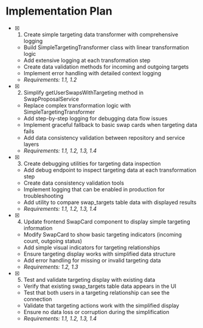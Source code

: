 # Implementation Plan

- [x] 1. Create simple targeting data transformer with comprehensive logging





  - Build SimpleTargetingTransformer class with linear transformation logic
  - Add extensive logging at each transformation step
  - Create data validation methods for incoming and outgoing targets
  - Implement error handling with detailed context logging
  - _Requirements: 1.1, 1.2_

- [x] 2. Simplify getUserSwapsWithTargeting method in SwapProposalService





  - Replace complex transformation logic with SimpleTargetingTransformer
  - Add step-by-step logging for debugging data flow issues
  - Implement graceful fallback to basic swap cards when targeting data fails
  - Add data consistency validation between repository and service layers
  - _Requirements: 1.1, 1.2, 1.3, 1.4_

- [x] 3. Create debugging utilities for targeting data inspection





  - Add debug endpoint to inspect targeting data at each transformation step
  - Create data consistency validation tools
  - Implement logging that can be enabled in production for troubleshooting
  - Add utility to compare swap_targets table data with displayed results
  - _Requirements: 1.1, 1.2, 1.3, 1.4_

- [x] 4. Update frontend SwapCard component to display simple targeting information





  - Modify SwapCard to show basic targeting indicators (incoming count, outgoing status)
  - Add simple visual indicators for targeting relationships
  - Ensure targeting display works with simplified data structure
  - Add error handling for missing or invalid targeting data
  - _Requirements: 1.2, 1.3_

- [x] 5. Test and validate targeting display with existing data









  - Verify that existing swap_targets table data appears in the UI
  - Test that both users in a targeting relationship can see the connection
  - Validate that targeting actions work with the simplified display
  - Ensure no data loss or corruption during the simplification
  - _Requirements: 1.1, 1.2, 1.3, 1.4_